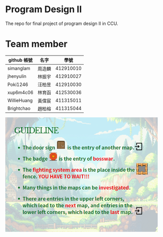 # Program Design II

The repo for final project of program design II in CCU.

# Team member

| github 帳號 | 名字 | 學號 |
| ----- | ----- | ----- |
| simanglam | 周造麟 | 412910010 |
| jhenyulin | 林振宇 | 412910027 | 
| Poki1246 | 汪柏昱 | 412910030 | 
| xup6m4c06 | 林育函 | 412530036 | 
| WillieHuang | 黃偉宸 | 411315011 | 
| Brightchao | 趙柏榕 | 411315044 | 
![image](https://github.com/simanglam/Program_Design_II/blob/map/assets/guideline2.png)
